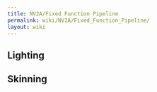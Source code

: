 ```yaml
---
title: NV2A/Fixed Function Pipeline
permalink: wiki/NV2A/Fixed_Function_Pipeline/
layout: wiki
---
```


Lighting
--------

Skinning
--------
